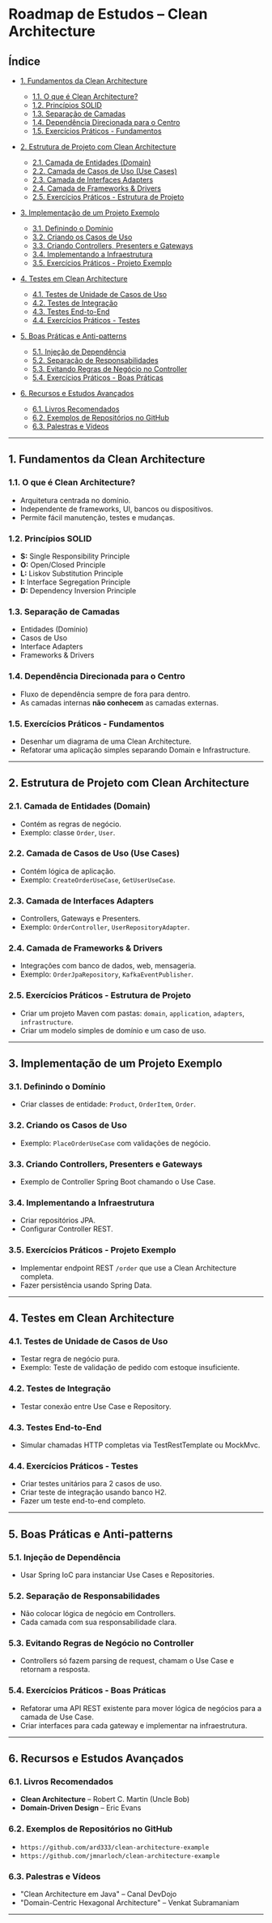 # Roadmap de Estudos – Clean Architecture

## Índice

- [1. Fundamentos da Clean Architecture](#1-fundamentos-da-clean-architecture)
  - [1.1. O que é Clean Architecture?](#11-o-que-é-clean-architecture)
  - [1.2. Princípios SOLID](#12-princípios-solid)
  - [1.3. Separação de Camadas](#13-separação-de-camadas)
  - [1.4. Dependência Direcionada para o Centro](#14-dependência-direcionada-para-o-centro)
  - [1.5. Exercícios Práticos - Fundamentos](#15-exercícios-práticos---fundamentos)

- [2. Estrutura de Projeto com Clean Architecture](#2-estrutura-de-projeto-com-clean-architecture)
  - [2.1. Camada de Entidades (Domain)](#21-camada-de-entidades-domain)
  - [2.2. Camada de Casos de Uso (Use Cases)](#22-camada-de-casos-de-uso-use-cases)
  - [2.3. Camada de Interfaces Adapters](#23-camada-de-interfaces-adapters)
  - [2.4. Camada de Frameworks & Drivers](#24-camada-de-frameworks--drivers)
  - [2.5. Exercícios Práticos - Estrutura de Projeto](#25-exercícios-práticos---estrutura-de-projeto)

- [3. Implementação de um Projeto Exemplo](#3-implementação-de-um-projeto-exemplo)
  - [3.1. Definindo o Domínio](#31-definindo-o-domínio)
  - [3.2. Criando os Casos de Uso](#32-criando-os-casos-de-uso)
  - [3.3. Criando Controllers, Presenters e Gateways](#33-criando-controllers-presenters-e-gateways)
  - [3.4. Implementando a Infraestrutura](#34-implementando-a-infraestrutura)
  - [3.5. Exercícios Práticos - Projeto Exemplo](#35-exercícios-práticos---projeto-exemplo)

- [4. Testes em Clean Architecture](#4-testes-em-clean-architecture)
  - [4.1. Testes de Unidade de Casos de Uso](#41-testes-de-unidade-de-casos-de-uso)
  - [4.2. Testes de Integração](#42-testes-de-integração)
  - [4.3. Testes End-to-End](#43-testes-end-to-end)
  - [4.4. Exercícios Práticos - Testes](#44-exercícios-práticos---testes)

- [5. Boas Práticas e Anti-patterns](#5-boas-práticas-e-anti-patterns)
  - [5.1. Injeção de Dependência](#51-injeção-de-dependência)
  - [5.2. Separação de Responsabilidades](#52-separação-de-responsabilidades)
  - [5.3. Evitando Regras de Negócio no Controller](#53-evitando-regras-de-negócio-no-controller)
  - [5.4. Exercícios Práticos - Boas Práticas](#54-exercícios-práticos---boas-práticas)

- [6. Recursos e Estudos Avançados](#6-recursos-e-estudos-avançados)
  - [6.1. Livros Recomendados](#61-livros-recomendados)
  - [6.2. Exemplos de Repositórios no GitHub](#62-exemplos-de-repositórios-no-github)
  - [6.3. Palestras e Vídeos](#63-palestras-e-vídeos)

---

## 1. Fundamentos da Clean Architecture

### 1.1. O que é Clean Architecture?
- Arquitetura centrada no domínio.
- Independente de frameworks, UI, bancos ou dispositivos.
- Permite fácil manutenção, testes e mudanças.

### 1.2. Princípios SOLID
- **S:** Single Responsibility Principle
- **O:** Open/Closed Principle
- **L:** Liskov Substitution Principle
- **I:** Interface Segregation Principle
- **D:** Dependency Inversion Principle

### 1.3. Separação de Camadas
- Entidades (Domínio)
- Casos de Uso
- Interface Adapters
- Frameworks & Drivers

### 1.4. Dependência Direcionada para o Centro
- Fluxo de dependência sempre de fora para dentro.
- As camadas internas **não conhecem** as camadas externas.

### 1.5. Exercícios Práticos - Fundamentos
- Desenhar um diagrama de uma Clean Architecture.
- Refatorar uma aplicação simples separando Domain e Infrastructure.

---

## 2. Estrutura de Projeto com Clean Architecture

### 2.1. Camada de Entidades (Domain)
- Contém as regras de negócio.
- Exemplo: classe `Order`, `User`.

### 2.2. Camada de Casos de Uso (Use Cases)
- Contém lógica de aplicação.
- Exemplo: `CreateOrderUseCase`, `GetUserUseCase`.

### 2.3. Camada de Interfaces Adapters
- Controllers, Gateways e Presenters.
- Exemplo: `OrderController`, `UserRepositoryAdapter`.

### 2.4. Camada de Frameworks & Drivers
- Integrações com banco de dados, web, mensageria.
- Exemplo: `OrderJpaRepository`, `KafkaEventPublisher`.

### 2.5. Exercícios Práticos - Estrutura de Projeto
- Criar um projeto Maven com pastas: `domain`, `application`, `adapters`, `infrastructure`.
- Criar um modelo simples de domínio e um caso de uso.

---

## 3. Implementação de um Projeto Exemplo

### 3.1. Definindo o Domínio
- Criar classes de entidade: `Product`, `OrderItem`, `Order`.

### 3.2. Criando os Casos de Uso
- Exemplo: `PlaceOrderUseCase` com validações de negócio.

### 3.3. Criando Controllers, Presenters e Gateways
- Exemplo de Controller Spring Boot chamando o Use Case.

### 3.4. Implementando a Infraestrutura
- Criar repositórios JPA.
- Configurar Controller REST.

### 3.5. Exercícios Práticos - Projeto Exemplo
- Implementar endpoint REST `/order` que use a Clean Architecture completa.
- Fazer persistência usando Spring Data.

---

## 4. Testes em Clean Architecture

### 4.1. Testes de Unidade de Casos de Uso
- Testar regra de negócio pura.
- Exemplo: Teste de validação de pedido com estoque insuficiente.

### 4.2. Testes de Integração
- Testar conexão entre Use Case e Repository.

### 4.3. Testes End-to-End
- Simular chamadas HTTP completas via TestRestTemplate ou MockMvc.

### 4.4. Exercícios Práticos - Testes
- Criar testes unitários para 2 casos de uso.
- Criar teste de integração usando banco H2.
- Fazer um teste end-to-end completo.

---

## 5. Boas Práticas e Anti-patterns

### 5.1. Injeção de Dependência
- Usar Spring IoC para instanciar Use Cases e Repositories.

### 5.2. Separação de Responsabilidades
- Não colocar lógica de negócio em Controllers.
- Cada camada com sua responsabilidade clara.

### 5.3. Evitando Regras de Negócio no Controller
- Controllers só fazem parsing de request, chamam o Use Case e retornam a resposta.

### 5.4. Exercícios Práticos - Boas Práticas
- Refatorar uma API REST existente para mover lógica de negócios para a camada de Use Case.
- Criar interfaces para cada gateway e implementar na infraestrutura.

---

## 6. Recursos e Estudos Avançados

### 6.1. Livros Recomendados
- **Clean Architecture** – Robert C. Martin (Uncle Bob)
- **Domain-Driven Design** – Eric Evans

### 6.2. Exemplos de Repositórios no GitHub
- `https://github.com/ard333/clean-architecture-example`
- `https://github.com/jmnarloch/clean-architecture-example`

### 6.3. Palestras e Vídeos
- "Clean Architecture em Java" – Canal DevDojo
- "Domain-Centric Hexagonal Architecture" – Venkat Subramaniam

---


